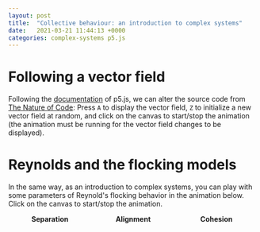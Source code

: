 ```yaml
---
layout: post
title:  "Collective behaviour: an introduction to complex systems"
date:   2021-03-21 11:44:13 +0000
categories: complex-systems p5.js  
---
```


# Following a vector field

Following the [documentation](https://p5js.org/reference/#/p5.Element/mouseClicked) of p5.js, we can alter the source code from [The Nature of Code](https://www.kadenze.com/courses/the-nature-of-code/info): Press `A` to display the vector field, `Z` to initialize a new vector field at random, and click on the canvas to start/stop the animation (the animation must be running for the vector field changes to be displayed).

<div id="flowfield-sketch" style="text-align: center;"></div>
<script src="{{"js/flow_field/libraries/p5.js" | relative_url}}" type="text/javascript"></script>
<script src="{{"js/flow_field/libraries/p5.dom.js" | relative_url}}" type="text/javascript"></script>
<script src="{{"js/flow_field/libraries/p5.sound.js" | relative_url}}" type="text/javascript"></script>
<script src="{{"js/flow_field/flowfield.js" | relative_url}}" type="text/javascript"></script>
<script src="{{"js/flow_field/vehicle.js" | relative_url}}" type="text/javascript"></script>
<script src="{{"js/flow_field/field_sketch.js" | relative_url}}" type="text/javascript"></script>



# Reynolds and the flocking models

In the same way, as an introduction to complex systems, you can play with some parameters of Reynold's flocking behavior in the animation below. Click on the canvas to start/stop the animation.

<div id="flocking-behavior-sketch" style="text-align: center;">

<section style="display: grid; grid-template-columns: 1fr 1fr 1fr;">
<div id = "separation">
<b> Separation </b>
</div>
<div id = "alignment">
<b> Alignment </b>
</div>
<div id = "cohesion">
<b> Cohesion </b>
</div>
</section>

</div>
<script src="{{"js/flocking_behavior/libraries/p5.js" | relative_url}}" type="text/javascript"></script>
<script src="{{"js/flocking_behavior/libraries/p5.dom.js" | relative_url}}" type="text/javascript"></script>
<script src="{{"js/flocking_behavior/libraries/p5.sound.js" | relative_url}}" type="text/javascript"></script>
<script src="{{"js/flocking_behavior/boid.js" | relative_url}}" type="text/javascript"></script>
<script src="{{"js/flocking_behavior/flock.js" | relative_url}}" type="text/javascript"></script>
<script src="{{"js/flocking_behavior/flock_sketch.js" | relative_url}}" type="text/javascript"></script>
